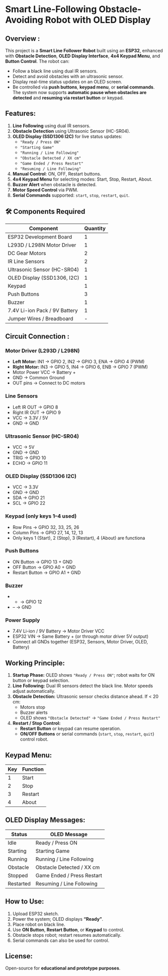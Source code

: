 # Smart Line-Following Obstacle-Avoiding Robot with OLED Display

## Overview :
This project is a **Smart Line Follower Robot** built using an **ESP32**, enhanced with **Obstacle Detection**, **OLED Display Interface**, **4x4 Keypad Menu**, and **Button Control**.
The robot can:
* Follow a black line using dual IR sensors.
* Detect and avoid obstacles with an ultrasonic sensor.
* Display real-time status updates on an OLED screen.
* Be controlled via **push buttons**, **keypad menu**, or **serial commands**.
The system now supports **automatic pause when obstacles are detected** and **resuming via restart button** or keypad.

## Features:
1. **Line Following** using dual IR sensors.
2. **Obstacle Detection** using Ultrasonic Sensor (HC-SR04).
3. **OLED Display (SSD1306 I2C)** for live status updates:
   * `"Ready / Press ON"`
   * `"Starting Game"`
   * `"Running / Line Following"`
   * `"Obstacle Detected / XX cm"`
   * `"Game Ended / Press Restart"`
   * `"Resuming / Line Following"`
4. **Manual Control**: ON, OFF, Restart buttons.
5. **4x4 Keypad Menu** for selecting modes: Start, Stop, Restart, About.
6. **Buzzer Alert** when obstacle is detected.
7. **Motor Speed Control** via PWM.
8. **Serial Commands** supported: `start`, `stop`, `restart`, `quit`.

## 🛠️ Components Required
| Component                     | Quantity |
| ----------------------------- | -------- |
| ESP32 Development Board       | 1        |
| L293D / L298N Motor Driver    | 1        |
| DC Gear Motors                | 2        |
| IR Line Sensors               | 2        |
| Ultrasonic Sensor (HC-SR04)   | 1        |
| OLED Display (SSD1306, I2C)   | 1        |
| Keypad                        | 1        |
| Push Buttons                  | 3        |
| Buzzer                        | 1        |
| 7.4V Li-ion Pack / 9V Battery | 1        |
| Jumper Wires / Breadboard     | -        |


## Circuit Connection :

### Motor Driver (L293D / L298N)
* **Left Motor:** IN1 → GPIO 2, IN2 → GPIO 3, ENA → GPIO 4 (PWM)
* **Right Motor:** IN3 → GPIO 5, IN4 → GPIO 6, ENB → GPIO 7 (PWM)
* Motor Power VCC → Battery +
* GND → Common Ground
* OUT pins → Connect to DC motors

### Line Sensors
* Left IR OUT → GPIO 8
* Right IR OUT → GPIO 9
* VCC → 3.3V / 5V
* GND → GND

### Ultrasonic Sensor (HC-SR04)
* VCC → 5V
* GND → GND
* TRIG → GPIO 10
* ECHO → GPIO 11

### OLED Display (SSD1306 I2C)
* VCC → 3.3V
* GND → GND
* SDA → GPIO 21
* SCL → GPIO 22

### Keypad (only keys 1–4 used)
* Row Pins → GPIO 32, 33, 25, 26
* Column Pins → GPIO 27, 14, 12, 13
* Only keys 1 (Start), 2 (Stop), 3 (Restart), 4 (About) are functiona

### Push Buttons
* ON Button → GPIO 13 + GND
* OFF Button → GPIO A0 + GND
* Restart Button → GPIO A1 + GND

### Buzzer
* * → GPIO 12
* – → GND

### Power Supply
* 7.4V Li-ion / 9V Battery → Motor Driver VCC
* ESP32 VIN → Same Battery + (or through motor driver 5V output)
* Connect all GNDs together (ESP32, Sensors, Motor Driver, OLED, Battery)


## Working Principle:
1. **Startup Phase:**
   OLED shows `"Ready / Press ON"`; robot waits for ON button or keypad selection.
2. **Line Following:**
   Dual IR sensors detect the black line. Motor speeds adjust automatically.
3. **Obstacle Detection:**
   Ultrasonic sensor checks distance ahead. If < 20 cm:
   * Motors stop
   * Buzzer alerts
   * OLED shows `"Obstacle Detected"` → `"Game Ended / Press Restart"`
4. **Restart / Stop Control:**
   * **Restart Button** or keypad can resume operation.
   * **ON/OFF Buttons** or serial commands (`start`, `stop`, `restart`, `quit`) control robot.

##  Keypad Menu:
| Key | Function |
| --- | -------- |
| 1   | Start    |
| 2   | Stop     |
| 3   | Restart  |
| 4   | About    |


## OLED Display Messages:
| Status    | OLED Message               |
| --------- | -------------------------- |
| Idle      | Ready / Press ON           |
| Starting  | Starting Game              |
| Running   | Running / Line Following   |
| Obstacle  | Obstacle Detected / XX cm  |
| Stopped   | Game Ended / Press Restart |
| Restarted | Resuming / Line Following  |

## How to Use:
1. Upload ESP32 sketch.
2. Power the system; OLED displays **“Ready”**.
3. Place robot on black line.
4. Use **ON Button**, **Restart Button**, or **Keypad** to control.
5. Obstacle stops robot; restart resumes automatically.
6. Serial commands can also be used for control.

## License:
Open-source for **educational and prototype purposes**.

